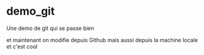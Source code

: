 # demo_git
Une demo de git qui se passe bien

et maintenant on modifie depuis Github
mais aussi depuis la machine locale et c'est cool 
